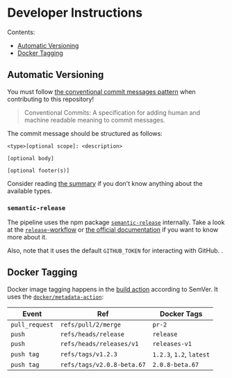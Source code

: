 # Developer Instructions

Contents:

* [Automatic Versioning](#automatic-versioning)
* [Docker Tagging](#docker-tagging)

## Automatic Versioning

You must follow [the conventional commit messages pattern](https://www.conventionalcommits.org/en/v1.0.0/) when
contributing to this repository!

> Conventional Commits: A specification for adding human and machine readable meaning to commit messages.

The commit message should be structured as follows:

```shell
<type>[optional scope]: <description>

[optional body]

[optional footer(s)]
```

Consider reading [the summary](https://www.conventionalcommits.org/en/v1.0.0/#summary) if you don't know anything about
the available types.

### `semantic-release`

The pipeline uses the npm package [`semantic-release`](https://github.com/semantic-release/semantic-release/)
internally. Take a look at
the [`release`-workflow](https://github.com/postfinance/polling-swagger-ui/blob/release/.github/workflows/release.yaml)
or
[the official documentation](https://github.com/semantic-release/github/) if you want to know more about it.

Also, note that it uses the default `GITHUB_TOKEN` for interacting with GitHub.
.

## Docker Tagging

Docker image tagging happens in the [build action](https://github.com/postfinance/polling-swagger-ui/actions)
according to SemVer. It uses the [`docker/metadata-action`](https://github.com/docker/metadata-action#semver):

| Event           | Ref                           | Docker Tags                         |
|-----------------|-------------------------------|-------------------------------------|
| `pull_request`  | `refs/pull/2/merge`           | `pr-2`                              |
| `push`          | `refs/heads/release`          | `release`                           |
| `push`          | `refs/heads/releases/v1`      | `releases-v1`                       |
| `push tag`      | `refs/tags/v1.2.3`            | `1.2.3`, `1.2`, `latest`            |
| `push tag`      | `refs/tags/v2.0.8-beta.67`    | `2.0.8-beta.67`                     |
